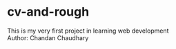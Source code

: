 # cv-and-rough

This is my very first project in learning web development
<br>
Author: Chandan Chaudhary
